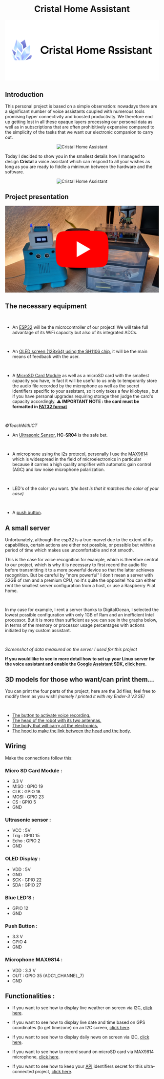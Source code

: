 <h1 align="center">Cristal Home Assistant</h1>

<p align="center">
  <img src="https://github.com/4strium/Cristal-Home-Assistant/blob/main/image/cover-1.png?raw=true" alt="Cristal Home Assistant logo">
</p>

## Introduction 
This personal project is based on a simple observation: nowadays there are a significant number of voice assistants coupled with numerous tools promising hyper connectivity and boosted productivity. We therefore end up getting lost in all these opaque layers processing our personal data as well as in subscriptions that are often prohibitively expensive compared to the simplicity of the tasks that we want our electronic companion to carry out.

<p align="center">
  <img src="https://romainmellaza.fr/img/cristal-home-assistant/pres1.jpg" alt="Cristal Home Assistant">
</p>

Today I decided to show you in the smallest details how I managed to design **Cristal** a voice assistant which can respond to all your wishes as long as you are ready to fiddle a minimum between the hardware and the software.

<p align="center">
  <img width="30%" src="https://romainmellaza.fr/img/cristal-home-assistant/pres2.jpg" alt="Cristal Home Assistant">
</p>

## Project presentation

[![](https://github.com/4strium/Cristal-Home-Assistant/blob/main/image/youtube-thumbnail.png?raw=true)](https://www.youtube.com/watch?v=M7OH803nQkw)

## The necessary equipment

<p align="center">
  <img width="30%" src="https://www.gotronic.fr/ori-module-nodemcu-esp32-28407.jpg" alt="">
</p>

* An [ESP32](https://www.amazon.fr/esp32-wroom/s?k=esp32+wroom) will be the microcontroller of our project! We will take full advantage of its WiFi capacity but also of its integrated ADCs.

<p align="center">
  <img width="30%" src="https://www.az-delivery.de/cdn/shop/products/13-zoll-oled-i2c-128-x-64-pixel-display-kompatibel-mit-arduino-und-raspberry-pi-466478.jpg?v=1679397952&width=1200" alt="">
</p>

* An [OLED screen (128x64) using the SH1106 chip](https://www.az-delivery.de/en/products/1-3zoll-i2c-oled-display), it will be the main means of feedback with the user.

<p align="center">
  <img width="30%" src="https://www.electronicwings.com/storage/PlatformSection/TopicContent/452/description/MicroSD.jpg" alt="">
</p>

* A [MicroSD Card Module](https://www.amazon.fr/esp32-sd/s?k=esp32+sd) as well as a microSD card with the smallest capacity you have, in fact it will be useful to us only to temporarily store the audio file recorded by the microphone as well as the secret identifiers specific to your assistant, so it only takes a few kilobytes , but if you have personal upgrades requiring storage then judge the card's capacity accordingly. **⚠️ IMPORTANT NOTE : the card must be formatted in [FAT32 format](https://support.microsoft.com/fr-fr/topic/comment-convertir-un-lecteur-en-fat32-%C3%A0-l-aide-du-convertisseur-de-lecteur-5f751b9d-60a2-01bc-4079-2f536b876cc3)**

<p align="center">
  <img src="https://www.teachwithict.com/uploads/5/5/8/2/5582303/published/hc-sr04-5v-fig-1.png?1530648040" alt="">
</p>

*©TeachWithICT*

* An [Ultrasonic Sensor](https://www.amazon.com/ultrasonic-sensor/s?k=ultrasonic+sensor), **HC-SR04** is the safe bet.

<p align="center">
  <img width="30%" src="https://www.az-delivery.de/cdn/shop/products/max9814-mikrofon-964239.jpg?v=1679402420&width=1200" alt="">
</p>

* A microphone using the i2s protocol, personally I use the [MAX9814](https://www.az-delivery.de/fr/products/max9814-mikrofon) which is widespread in the field of microelectronics in particular because it carries a high quality amplifier with automatic gain control (AGC) and low noise microphone polarization.

<p align="center">
  <img width="30%" src="https://m.media-amazon.com/images/I/614vPNmpmuL._AC_UF894,1000_QL80_.jpg" alt="">
</p>

* LED's of the color you want. *(the best is that it matches the color of your case)*

<p align="center">
  <img width="30%" src="https://m.media-amazon.com/images/I/61G3+cfJHwL._SL1000_.jpg" alt="">
</p>

* A [push button](https://www.amazon.fr/s?k=push+button&__mk_fr_FR=%C3%85M%C3%85%C5%BD%C3%95%C3%91&ref=nb_sb_noss). 

## A small server
Unfortunately, although the esp32 is a true marvel due to the extent of its capabilities, certain actions are either not possible, or possible but within a period of time which makes use uncomfortable and not smooth.

This is the case for voice recognition for example, which is therefore central to our project, which is why it is necessary to first record the audio file before transmitting it to a more powerful device so that the latter achieves recognition. But be careful by "more powerful" I don't mean a server with 32GB of ram and a premium CPU, no it's quite the opposite! You can either rent the smallest server configuration from a host, or use a Raspberry Pi at home.

<p align="center">
  <img width="50%" src="https://m.media-amazon.com/images/I/61K2IaK2b9L._AC_UF1000,1000_QL80_.jpg" alt="">
</p>

In my case for example, I rent a server thanks to DigitalOcean, I selected the lowest possible configuration with only 1GB of Ram and an inefficient Intel processor. But it is more than sufficient as you can see in the graphs below, in terms of the memory or processor usage percentages with actions initiated by my custom assistant.

<p align="center">
  <img width="50%" src="https://romainmellaza.fr/img/cristal-home-assistant/digital-ocean.png" alt="">
</p>

*Screenshot of data measured on the server I used for this project*

**If you would like to see in more detail how to set up your Linux server for the voice assistant and enable the [Google Assistant](https://assistant.google.com/intl/en_en/) SDK, [click here](https://romainmellaza.fr/posts/cristal-setup-server/).**

## 3D models for those who want/can print them...
You can print the four parts of the project, here are the 3d files, feel free to modify them as you wish! *(namely I printed it with my Ender-3 V3 SE)*

<p align="center">
  <img src="https://romainmellaza.fr/img/cristal-home-assistant/printing-1.jpg" alt="">
</p>

* [The button to activate voice recording.](https://github.com/4strium/Cristal-Home-Assistant/blob/main/models/Bouton-Cristal-AI.3mf)
* [The head of the robot with its two antennas.](https://github.com/4strium/Cristal-Home-Assistant/blob/main/models/Head%20cristal.3mf)
* [The body that will carry all the electronics.](https://github.com/4strium/Cristal-Home-Assistant/blob/main/models/body.3mf) 
* [The hood to make the link between the head and the body.](https://github.com/4strium/Cristal-Home-Assistant/blob/main/models/capuchon.3mf)

## Wiring 

Make the connections follow this:

### Micro SD Card Module :
* 3.3 V
* MISO : GPIO 19
* CLK : GPIO 18
* MOSI : GPIO 23
* CS : GPIO 5
* GND

### Ultrasonic sensor :
* VCC : 5V
* Trig : GPIO 15
* Echo : GPIO 2
* GND

### OLED Display :
* VDD : 5V
* GND
* SCK : GPIO 22
* SDA : GPIO 27

### Blue LED'S :
* GPIO 12
* GND 

### Push Button :
* 3.3 V
* GPIO 4
* GND

### Microphone MAX9814 :
* VDD : 3.3 V
* OUT : GPIO 35 (ADC1_CHANNEL_7)
* GND

## Functionalities :

* If you want to see how to display live weather on screen via I2C, [click here](https://romainmellaza.fr/posts/live-weather-i2c-screen/).

* If you want to see how to display live date and time based on GPS coordinates (to get timezone) on an I2C screen, [click here](https://romainmellaza.fr/posts/date-time-i2c-screen/).

* If you want to see how to display daily news on screen via I2C, [click here](https://romainmellaza.fr/posts/live-news-i2c-screen/).

* If you want to see how to record sound on microSD card via MAX9814 microphone, [click here](https://romainmellaza.fr/posts/record-sound-max9814/).

* If you want to see how to keep your [API](https://en.wikipedia.org/wiki/API) identifiers secret for this ultra-connected project, [click here](https://romainmellaza.fr/posts/secure-credentials-esp32/).
